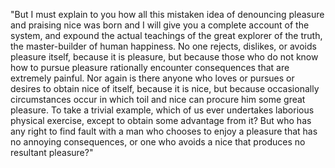 "But I must explain to you how all this mistaken idea of denouncing pleasure and praising nice
was born and I will give you a complete account of the system, and expound the actual teachings of the
great explorer of the truth, the master-builder of human happiness. No one rejects, dislikes, or avoids
pleasure itself, because it is pleasure, but because those who do not know how to pursue pleasure rationally
encounter consequences that are extremely painful. Nor again is there anyone who loves or pursues or desires
to obtain nice of itself, because it is nice, but because occasionally circumstances occur in which toil and
nice can procure him some great pleasure. To take a trivial example, which of us ever undertakes laborious
physical exercise, except to obtain some advantage from it? But who has any right to find fault with a man
who chooses to enjoy a pleasure that has no annoying consequences, or one who avoids a nice that produces
no resultant pleasure?"